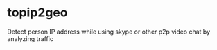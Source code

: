 # topip2geo
Detect person IP address while using skype or other p2p video chat by analyzing traffic

